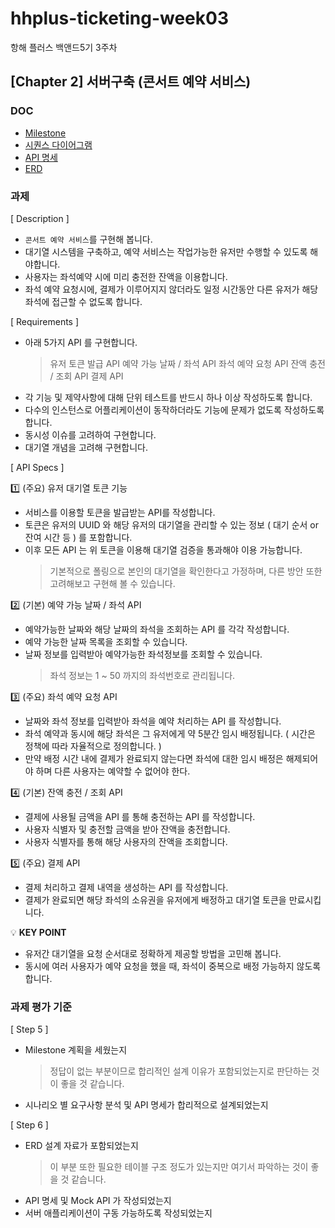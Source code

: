 # hhplus-ticketing-week03
항해 플러스 백앤드5기 3주차


## [Chapter 2] 서버구축 (콘서트 예약 서비스)

### DOC
- [Milestone](https://github.com/users/jangyoojeong/projects/6)
- [시퀀스 다이어그램](https://github.com/jangyoojeong/hhplus-ticketing-week03/blob/master/doc/SEQUENCS.md)
- [API 명세](https://github.com/jangyoojeong/hhplus-ticketing-week03/blob/master/doc/API.md)
- [ERD](https://github.com/jangyoojeong/hhplus-ticketing-week03/blob/master/doc/ERD.md)

### 과제
[ Description ]
* `콘서트 예약 서비스`를 구현해 봅니다.
* 대기열 시스템을 구축하고, 예약 서비스는 작업가능한 유저만 수행할 수 있도록 해야합니다.
* 사용자는 좌석예약 시에 미리 충전한 잔액을 이용합니다.
* 좌석 예약 요청시에, 결제가 이루어지지 않더라도 일정 시간동안 다른 유저가 해당 좌석에 접근할 수 없도록 합니다.

[ Requirements ]
* 아래 5가지 API 를 구현합니다.
  > 유저 토큰 발급 API
  > 예약 가능 날짜 / 좌석 API
  > 좌석 예약 요청 API
  > 잔액 충전 / 조회 API
  > 결제 API
* 각 기능 및 제약사항에 대해 단위 테스트를 반드시 하나 이상 작성하도록 합니다.
* 다수의 인스턴스로 어플리케이션이 동작하더라도 기능에 문제가 없도록 작성하도록 합니다.
* 동시성 이슈를 고려하여 구현합니다.
* 대기열 개념을 고려해 구현합니다.

[ API Specs ]

1️⃣ (주요) 유저 대기열 토큰 기능
* 서비스를 이용할 토큰을 발급받는 API를 작성합니다.
* 토큰은 유저의 UUID 와 해당 유저의 대기열을 관리할 수 있는 정보 ( 대기 순서 or 잔여 시간 등 ) 를 포함합니다.
* 이후 모든 API 는 위 토큰을 이용해 대기열 검증을 통과해야 이용 가능합니다.
  > 기본적으로 폴링으로 본인의 대기열을 확인한다고 가정하며, 다른 방안 또한 고려해보고 구현해 볼 수 있습니다.

2️⃣ (기본) 예약 가능 날짜 / 좌석 API
* 예약가능한 날짜와 해당 날짜의 좌석을 조회하는 API 를 각각 작성합니다.
* 예약 가능한 날짜 목록을 조회할 수 있습니다.
* 날짜 정보를 입력받아 예약가능한 좌석정보를 조회할 수 있습니다.
  > 좌석 정보는 1 ~ 50 까지의 좌석번호로 관리됩니다.

3️⃣ (주요) 좌석 예약 요청 API
* 날짜와 좌석 정보를 입력받아 좌석을 예약 처리하는 API 를 작성합니다.
* 좌석 예약과 동시에 해당 좌석은 그 유저에게 약 5분간 임시 배정됩니다. ( 시간은 정책에 따라 자율적으로 정의합니다. )
* 만약 배정 시간 내에 결제가 완료되지 않는다면 좌석에 대한 임시 배정은 해제되어야 하며 다른 사용자는 예약할 수 없어야 한다.

4️⃣ (기본) 잔액 충전 / 조회 API
* 결제에 사용될 금액을 API 를 통해 충전하는 API 를 작성합니다.
* 사용자 식별자 및 충전할 금액을 받아 잔액을 충전합니다.
* 사용자 식별자를 통해 해당 사용자의 잔액을 조회합니다.

5️⃣ (주요) 결제 API
* 결제 처리하고 결제 내역을 생성하는 API 를 작성합니다.
* 결제가 완료되면 해당 좌석의 소유권을 유저에게 배정하고 대기열 토큰을 만료시킵니다.

💡 **KEY POINT**
* 유저간 대기열을 요청 순서대로 정확하게 제공할 방법을 고민해 봅니다.
* 동시에 여러 사용자가 예약 요청을 했을 때, 좌석이 중복으로 배정 가능하지 않도록 합니다.


### 과제 평가 기준
[ Step 5 ]
* Milestone 계획을 세웠는지
  > 정답이 없는 부분이므로 합리적인 설계 이유가 포함되었는지로 판단하는 것이 좋을 것 같습니다.
* 시나리오 별 요구사항 분석 및 API 명세가 합리적으로 설계되었는지

[ Step 6 ]
* ERD 설계 자료가 포함되었는지
  > 이 부분 또한 필요한 테이블 구조 정도가 있는지만 여기서 파악하는 것이 좋을 것 같습니다.
* API 명세 및 Mock API 가 작성되었는지
* 서버 애플리케이션이 구동 가능하도록 작성되었는지
